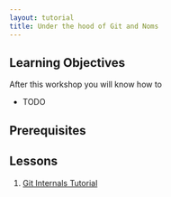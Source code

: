 ```yaml
---
layout: tutorial
title: Under the hood of Git and Noms
---
```


## Learning Objectives

After this workshop you will know how to

* TODO

## Prerequisites


## Lessons

1. [Git Internals Tutorial](lessons/git-internals-tutorial)
